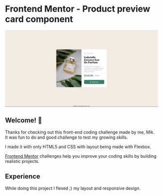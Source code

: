 # Frontend Mentor - Product preview card component

![Design preview for the Product preview card component coding challenge](image.png)

## Welcome! 👋

Thanks for checking out this front-end coding challenge made by me, Mik. It was fun to do and good challenge to test my growing skills.

I made it with only HTML5 and CSS with layout being made with Flexbox.

[Frontend Mentor](https://www.frontendmentor.io) challenges help you improve your coding skills by building realistic projects.

## Experience
While doing this project I flexed ;) my layout and responsive design. 


